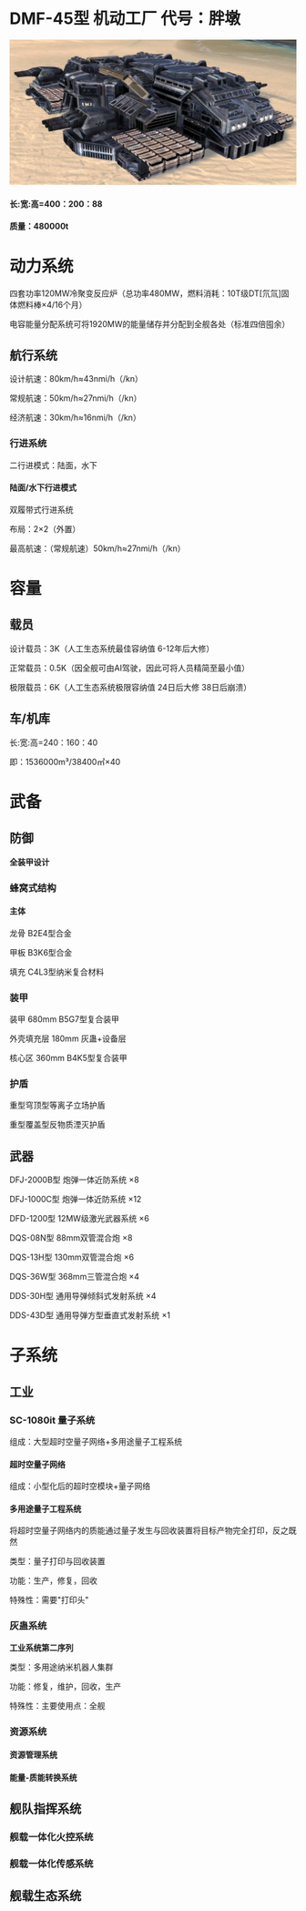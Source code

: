 # DMF-45型 机动工厂 代号：胖墩

![DMF-45型 机动工厂 侧视图](https://github.com/NEANC/OUCDB/blob/master/%E5%8D%95%E4%BD%8D%E8%AE%BE%E5%AE%9A%E9%9B%86/%E6%97%A7%E4%B8%96%E4%BB%A3/%E5%9C%B0%E9%9D%A2/img/DMF-45.jpg)

#### 长:宽:高=400：200：88
**质量：480000t**

# 动力系统
四套功率120MW冷聚变反应炉（总功率480MW，燃料消耗：10T级DT[氘氚]固体燃料棒×4/16个月）

电容能量分配系统可将1920MW的能量储存并分配到全舰各处（标准四倍囤余）

## 航行系统
设计航速：80km/h≈43nmi/h（/kn）

常规航速：50km/h≈27nmi/h（/kn）

经济航速：30km/h≈16nmi/h（/kn）

### 行进系统
二行进模式：陆面，水下

#### 陆面/水下行进模式
双履带式行进系统

布局：2×2（外置）

最高航速：（常规航速）50km/h≈27nmi/h（/kn）

# 容量

## 载员
设计载员：3K（人工生态系统最佳容纳值 6-12年后大修）

正常载员：0.5K（因全舰可由AI驾驶，因此可将人员精简至最小值）

极限载员：6K（人工生态系统极限容纳值 24日后大修 38日后崩溃）

## 车/机库
长:宽:高=240：160：40

即：1536000m³/38400㎡×40

# 武备

## 防御
**全装甲设计**
### 蜂窝式结构
#### 主体
龙骨 B2E4型合金

甲板 B3K6型合金

填充 C4L3型纳米复合材料
### 装甲
装甲 680mm B5G7型复合装甲

外壳填充层 180mm 灰蛊+设备层

核心区 360mm B4K5型复合装甲
### 护盾
重型穹顶型等离子立场护盾

重型覆盖型反物质湮灭护盾


## 武器
DFJ-2000B型 炮弹一体近防系统 ×8

DFJ-1000C型 炮弹一体近防系统 ×12

DFD-1200型 12MW级激光武器系统 ×6

DQS-08N型 88mm双管混合炮 ×8

DQS-13H型 130mm双管混合炮 ×6

DQS-36W型 368mm三管混合炮 ×4

DDS-30H型 通用导弹倾斜式发射系统 ×4

DDS-43D型 通用导弹方型垂直式发射系统 ×1


# 子系统

## 工业

### SC-1080it 量子系统
组成：大型超时空量子网络+多用途量子工程系统

#### 超时空量子网络
组成：小型化后的超时空模块+量子网络

#### 多用途量子工程系统
将超时空量子网络内的质能通过量子发生与回收装置将目标产物完全打印，反之既然

类型：量子打印与回收装置

功能：生产，修复，回收

特殊性：需要"打印头"

### 灰蛊系统
**工业系统第二序列**

类型：多用途纳米机器人集群

功能：修复，维护，回收，生产

特殊性：主要使用点：全舰

### 资源系统
#### 资源管理系统
#### 能量-质能转换系统


## 舰队指挥系统
### 舰载一体化火控系统
### 舰载一体化传感系统


## 舰载生态系统

